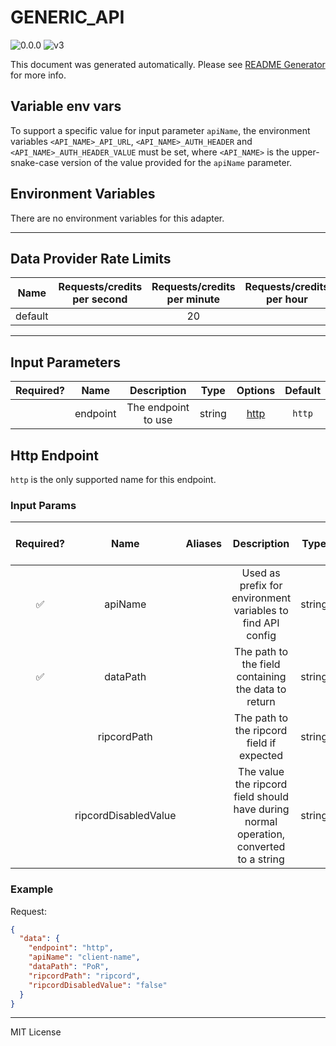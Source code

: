 # GENERIC_API

![0.0.0](https://img.shields.io/github/package-json/v/smartcontractkit/external-adapters-js?filename=packages/sources/generic-api/package.json) ![v3](https://img.shields.io/badge/framework%20version-v3-blueviolet)

This document was generated automatically. Please see [README Generator](../../scripts#readme-generator) for more info.

## Variable env vars

To support a specific value for input parameter `apiName`, the environment variables `<API_NAME>_API_URL`, `<API_NAME>_AUTH_HEADER` and `<API_NAME>_AUTH_HEADER_VALUE` must be set, where `<API_NAME>` is the upper-snake-case version of the value provided for the `apiName` parameter.

## Environment Variables

There are no environment variables for this adapter.

---

## Data Provider Rate Limits

|  Name   | Requests/credits per second | Requests/credits per minute | Requests/credits per hour | Note |
| :-----: | :-------------------------: | :-------------------------: | :-----------------------: | :--: |
| default |                             |             20              |                           |      |

---

## Input Parameters

| Required? |   Name   |     Description     |  Type  |        Options         | Default |
| :-------: | :------: | :-----------------: | :----: | :--------------------: | :-----: |
|           | endpoint | The endpoint to use | string | [http](#http-endpoint) | `http`  |

## Http Endpoint

`http` is the only supported name for this endpoint.

### Input Params

| Required? |         Name         | Aliases |                                      Description                                       |  Type  | Options | Default | Depends On | Not Valid With |
| :-------: | :------------------: | :-----: | :------------------------------------------------------------------------------------: | :----: | :-----: | :-----: | :--------: | :------------: |
|    ✅     |       apiName        |         |              Used as prefix for environment variables to find API config               | string |         |         |            |                |
|    ✅     |       dataPath       |         |                  The path to the field containing the data to return                   | string |         |         |            |                |
|           |     ripcordPath      |         |                       The path to the ripcord field if expected                        | string |         |         |            |                |
|           | ripcordDisabledValue |         | The value the ripcord field should have during normal operation, converted to a string | string |         | `false` |            |                |

### Example

Request:

```json
{
  "data": {
    "endpoint": "http",
    "apiName": "client-name",
    "dataPath": "PoR",
    "ripcordPath": "ripcord",
    "ripcordDisabledValue": "false"
  }
}
```

---

MIT License
